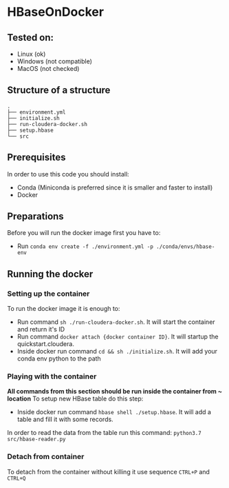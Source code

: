 # HBaseOnDocker
## Tested on:
* Linux (ok)
* Windows (not compatible)
* MacOS (not checked)

## Structure of a structure
```
.
├── environment.yml
├── initialize.sh
├── run-cloudera-docker.sh
├── setup.hbase
└── src

```

## Prerequisites

In order to use this code you should install:
* Conda (Miniconda is preferred since it is smaller and faster to install)
* Docker

## Preparations

Before you will run the docker image first you have to:
* Run `conda env create -f ./environment.yml -p ./conda/envs/hbase-env`

## Running the docker

### Setting up the container
To run the docker image it is enough to:
* Run command `sh ./run-cloudera-docker.sh`. It will start the container and return it's ID
* Run command `docker attach {docker container ID}`. It will startup the quickstart.cloudera.
* Inside docker run command `cd && sh ./initialize.sh`. It will add your conda env python to the path


### Playing with the container
**All commands from this section should be run inside the container from ~ location**
To setup new HBase table do this step:
* Inside docker run command `hbase shell ./setup.hbase`. It will add a table and fill it with some records.

In order to read the data from the table run this command: `python3.7 src/hbase-reader.py`

### Detach from container

To detach from the container without killing it use sequence `CTRL+P` and `CTRL+Q`
